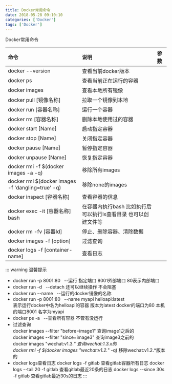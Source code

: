 ```yaml
---
title: Docker常用命令
date: 2018-05-28 09:10:10 
categories: ['Docker']
tags: ['Docker']
---
```


Docker常用命令
<!-- more -->

| 命令 | 说明 | 参数
| :--- | :--- | :---
|docker --version | 查看当前docker版本 |
|docker ps    | 查看当前正在运行的容器 |
|docker images | 查看本地所有镜像 |
|docker pull [镜像名称]|  拉取一个镜像到本地  |
|docker run [容器名称]| 运行一个容器  |
|docker rm [容器名称] | 删除本地使用过的容器  |
|docker start [Name] | 启动指定容器  |
|docker stop [Name] | 关闭指定容器  |
|docker pause [Name]|暂停指定容器 |
|docker unpause [Name]|恢复指定容器 |
|docker rmi -f $(docker images -a -q)|  移除所有images  |
|docker rmi $(docker images -f 'dangling=true' -q)|移除none的images  
|docker inspect [容器名称] | 查看容器的信息  |
|docker exec -it [容器名称] bash | 在容器内执行bash 比如执行后可以执行ls查看目录 也可以创建文件等  |
|docker rm -fv [容器Id] | 停止、删除容器、清除数据  |
|docker images -f [option] | 过滤查询 | 
|docker logs -f [container-name]| 查看日志

::: warning 温馨提示
* docker run -p 8001:80   &nbsp;&nbsp;--运行 指定端口 8001外部端口  80表示内部端口
* docker run -d     		&nbsp;&nbsp;--detach 还可以继续操作 不会阻塞
* docker run --name		&nbsp;&nbsp;--运行的docker镜像的名称
* docker run -p 8001:80 &nbsp;&nbsp;--name myapi helloapi:latest  
表示运行docker中名为helloapi的容器 版本为latest docker的端口为80 本机的端口8001 名字为myapi
* docker ps -a			&nbsp;&nbsp;--查看所有容器 不管有没运行
* 过滤查询  
 docker images --filter "before=image1" 查询image1之后的  
 docker images --filter "since=image3"  查询image3之前的  
 docker images "wechat:v1.3.*"  查询wechat:1.3.x的  
 docker rmi -f $(docker images "wechat:v1.2.*" -q) 移除wechat:v1.2.*版本的
* docker logs查看日志
 docker logs -f gitlab 查看gitlab容器所有日志
 docker logs --tail 20 -f gitlab 查看gitlab最近20条的日志
 docker logs --since 30s -f gitlab 查看gitlab最近30s的日志
:::



